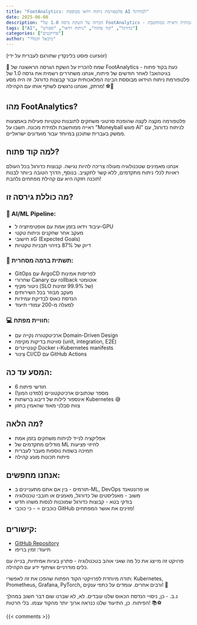 ```yaml
---
title: "FootAnalytics: פלטפורמת ניתוח וידאו מבוססת AI לכדורגל"
date: 2025-06-08
description: "הכרזה על השקת גרסה 1.0 של FootAnalytics - פלטפורמה בקוד פתוח לניתוח משחקי כדורגל באמצעות בינה מלאכותית וראייה ממוחשבת"
tags: ["AI", "כדורגל", "קוד פתוח", "ניתוח וידאו", "ספורט"]
categories: ["פרויקטים"]
author: "מיכאל וקסלר"
---
```


(פוסט בלינקדין שתורגם לעברית על ידי cursor)

🎉 שמח להכריז על השקת הגרסה הראשונה של FootAnalytics - כעת בקוד פתוח בגיטהאב!
לאחר חודשים של פיתוח, אנחנו משחררים רשמית את גרסה 1.0 של פלטפורמת ניתוח הוידאו מבוססת הבינה המלאכותית עבור קבוצות כדורגל. זה היה מסע מרתק, ואנחנו נרגשים לשתף אותו עם הקהילה! ⚽🚀

## מהו FootAnalytics?
פלטפורמה מקצה לקצה שהופכת סרטוני משחקים לתובנות טקטיות פעילות באמצעות ראייה ממוחשבת ולמידת מכונה. חשבו על "Moneyball פוגש AI" לניתוח כדורגל, עם ממשק בעברית שתוכנן במיוחד עבור מועדונים ישראליים.

## למה קוד פתוח?
אנחנו מאמינים שטכנולוגיה מעולה צריכה להיות נגישה. קבוצות כדורגל בכל העולם ראויות לכלי ניתוח מתקדמים, ללא קשר לתקציב. בנוסף, הדרך הטובה ביותר לבנות תוכנה חזקה היא עם קהילת מפתחים נלהבת!

## מה כוללת גירסה זו?

### 🤖 AI/ML Pipeline:
- עיבוד וידאו בזמן אמת עם אופטימיזציה ל-GPU
- מעקב אחר שחקנים וניתוח טקטי
- חישובי xG (Expected Goals)
- דיוק של 87% בזיהוי תבניות טקטיות

### 🚀 תשתית ברמה מסחרית:
- GitOps עם ArgoCD לפריסות אמינות
- שחרורי Canary עם rollback אוטומטי
- ניטור מקיף (SLO של 99.9% זמינות)
- מעקב מבוזר בכל השירותים
- הנדסת כאוס לבדיקת עמידות
- למעלה מ-200 עמודי תיעוד

### 💻 חוויית מפתח:
- ארכיטקטורה נקייה עם Domain-Driven Design
- סוויטת בדיקות מקיפה (unit, integration, E2E)
- קונטיינרים Docker ו-Kubernetes manifests
- צינור CI/CD עם GitHub Actions

## המסע עד כה:
- 6 חודשי פיתוח
- מספר שכתובים ארכיטקטוניים (למדנו המון!)
- אינספור לילות של דיבוג ברשתות Kubernetes 😅
- צוות סבלני מאוד שהאמין בחזון

## מה הלאה?
- אפליקציה לנייד לניתוח משחקים בזמן אמת
- מודלים מתקדמים של ML לחיזוי פציעות
- תמיכה בשפות נוספות מעבר לעברית
- פיתוח תכונות מונע קהילה

## אנחנו מחפשים:
- תורמים - בין אם אתם מתעניינים ב-ML, DevOps או פרונטאנד
- משוב - מאנליסטים של כדורגל, מאמנים או חובבי טכנולוגיה
- בודקי בטא - קבוצות כדורגל שמוכנות לנסות משהו חדש
- כוכבים ⭐ - כי כוכבי GitHub מזינים את אושר המפתחים!

## קישורים:
- [GitHub Repository](https://github.com/Dewscntd/AixG)
- תיעוד: זמין בריפו

פרויקט זה מייצג את כל מה שאני אוהב בטכנולוגיה - פתרון בעיות אמיתיות, בנייה עם כלים מודרניים ושיתוף ידע עם הקהילה.

תודה מיוחדת לפרויקטי הקוד הפתוח שהפכו את זה לאפשרי: Kubernetes, Prometheus, Grafana, PyTorch, ורבים אחרים. עומדים על כתפי ענקים! 🙌

נ.ב. - כן, ניסויי הנדסת הכאוס שלנו עובדים. לא, לא שברנו שום דבר חשוב במהלך הפיתוח. כן, התיעוד שלנו כנראה ארוך יותר מהקוד עצמו. בלי חרטות! 📚⚽ 

{{< comments >}}
